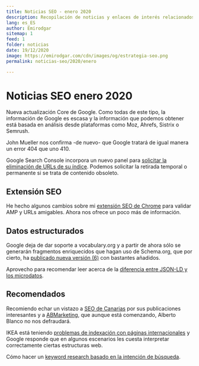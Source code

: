 ```yaml
---
title: Noticias SEO - enero 2020
description: Recopilación de noticias y enlaces de interés relacionados con el SEO y Marketing digital
lang: es_ES
author: Emirodgar
sitemap: 1
feed: 1
folder: noticias
date: 19/12/2020
image: https://emirodgar.com/cdn/images/og/estrategia-seo.png
permalink: noticias-seo/2020/enero

---
```


# Noticias SEO enero 2020

Nueva actualización Core de Google. Como todas de este tipo, la información de Google es escasa y la información que podemos obtener está basada en análisis desde plataformas como Moz, Ahrefs, Sistrix o Semrush.

<amp-twitter 
  width="375"
  height="472"
  layout="responsive"
  data-tweetid="1222067475967172608">
</amp-twitter>

John Mueller nos confirma -de nuevo- que Google tratará de igual manera un error 404 que uno 410.

<amp-twitter 
  width="375"
  height="472"
  layout="responsive"
  data-tweetid="1214157450485604352">
</amp-twitter>

Google Search Console incorpora un nuevo panel para [solicitar la eliminación de URLs de su índice](https://webmasters.googleblog.com/2020/01/new-removals-report-in-search-console.html). Podemos solicitar la retirada temporal o permanente si se trata de contenido obsoleto.

<amp-twitter 
  width="375"
  height="472"
  layout="responsive"
  data-tweetid="1222456996646932481">
</amp-twitter>

## Extensión SEO

He hecho algunos cambios sobre mi [extensión SEO de Chrome](https://chrome.google.com/webstore/detail/emirodgar-seo/nlelfnhiohbflhkhomefbekimmbeahng?hl=es) para validar AMP y URLs amigables. Ahora nos ofrece un poco más de información.

## Datos estructurados

Google deja de dar soporte a vocabulary.org y a partir de ahora sólo se generarán fragmentos enriquecidos que hagan uso de Schema.org, que por cierto, ha [publicado nueva versión (6)](https://thegraphlounge.com/schema-org-6-0-released/) con bastantes añadidos.

Aprovecho para recomendar leer acerca de la [diferencia entre JSON-LD y los microdatos](https://wordlift.io/blog/en/mixing-json-ld-and-microdata). 

## Recomendados

Recomiendo echar un vistazo a [SEO de Canarias](https://www.agenciaseocanarias.es/blog/) por sus publicaciones interesantes y a [ABMarketing](https://abmarketing.es/blog/), que aunque está comenzando, Alberto Blanco no nos defraudará.

IKEA está teniendo [problemas de indexación con páginas internacionales](https://www.seroundtable.com/google-ikea-seo-issues-28904.html) y Google responde que en algunos escenarios les cuesta interpretar correctamente ciertas estructuras web.

Cómo hacer un [keyword research basado en la intención de búsqueda](https://www.semrush.com/blog/keyword-research-guide-for-seo/).
<!--stackedit_data:
eyJoaXN0b3J5IjpbLTY0MzM3MzMxOCwtMTE5OTE0OTk3MF19
-->